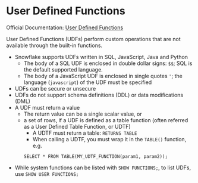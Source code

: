 # User Defined Functions #

Official Documentation: [User Defined Functions](https://docs.snowflake.com/en/sql-reference/user-defined-functions.html)

User Defined Functions (UDFs) perform custom operations that are not available through the built-in functions.

* Snowflake supports UDFs written in SQL, JavaScript, Java and Python
  * The body of a SQL UDF is enclosed in double dollar signs: `$$`; SQL is the default supported language.
  * The body of a JavaScript UDF is enclosed in single quotes `'`; the language (`javascript`) of the UDF must be specified
* UDFs can be secure or unsecure
* UDFs do not support schema definitions (DDL) or data modifications (DML)
* A UDF must return a value
  * The return value can be a single scalar value, or
  * a set of rows, if a UDF is defined as a table function (often referred as a User Defined Table Function, or UDTF)
    * A UDTF must return a table: `RETURNS TABLE`
    * When calling a UDTF, you must wrap it in the `TABLE()` function, e.g.
    ```postgres-psql
    SELECT * FROM TABLE(MY_UDTF_FUNCTION(param1, param2));
    ```
* While system functions can be listed with `SHOW FUNCTIONS;`, to list UDFs, use `SHOW USER FUNCTIONS;`
